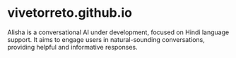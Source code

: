 # vivetorreto.github.io
Alisha is a conversational AI under development, focused on Hindi language support. It aims to engage users in natural-sounding conversations, providing helpful and informative responses.
